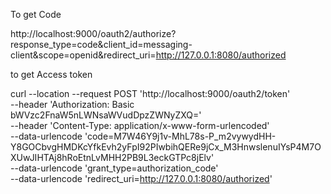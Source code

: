 

To get Code


http://localhost:9000/oauth2/authorize?response_type=code&client_id=messaging-client&scope=openid&redirect_uri=http://127.0.0.1:8080/authorized


to get Access token


curl --location --request POST 'http://localhost:9000/oauth2/token' \
--header 'Authorization: Basic bWVzc2FnaW5nLWNsaWVudDpzZWNyZXQ=' \
--header 'Content-Type: application/x-www-form-urlencoded' \
--data-urlencode 'code=M7W46Y9j1v-MhL78s-P_m2vywydHH-Y8GOCbvgHMDKcYfkEvh2yFpI92PIwbihQERe9jCx_M3HnwslenuIYsP4M7OXUwJIHTAj8hRoEtnLvMHH2PB9L3eckGTPc8jElv' \
--data-urlencode 'grant_type=authorization_code' \
--data-urlencode 'redirect_uri=http://127.0.0.1:8080/authorized'